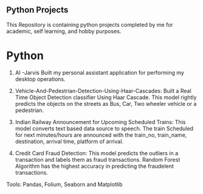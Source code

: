 ## Python Projects
This Repository is containing python projects completed by me for academic, self learning, and hobby purposes.

# Python
1. AI -Jarvis Built my personal assistant application for performing my desktop operations.

2. Vehicle-And-Pedestrian-Detection-Using-Haar-Cascades: Built a Real Time Object Detection classifier Using Haar Cascade. This model rightly predicts the objects on the streets as Bus, Car, Two wheeler vehicle or a pedestrian.

3. Indian Railway Announcement for Upcoming Scheduled Trains: This model converts text based data source to speech. The train Scheduled for next minutes/hours are announced with the train_no, train_name, destination, arrival time, platform of arrival.

4. Credit Card Fraud Detection: This model predicts the outliers in a transaction and labels them as fraud transactions. Random Forest Algorithm has the highest accuracy in predicting the fraudelent transactions.

Tools: Pandas, Folium, Seaborn and Matplotlib

